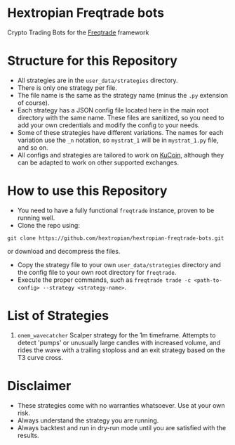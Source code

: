 # Hextropian Freqtrade bots
Crypto Trading Bots for the [Freqtrade](https://freqtrade.io) framework

# Structure for this Repository
* All strategies are in the `user_data/strategies` directory.
* There is only one strategy per file.
* The file name is the same as the strategy name (minus the `.py` extension of course).
* Each strategy has a JSON config file located here in the main root directory with the same name. These files are sanitized, so you need to add your own credentials and modify the config to your needs.
* Some of these strategies have different variations. The names for each variation use the `_n` notation, so `mystrat_1` will be in `mystrat_1.py` file, and so on.
* All configs and strategies are tailored to work on [KuCoin](https://www.kucoin.com/ucenter/signup?rcode=rBSTQD7), although they can be adapted to work on other supported exchanges.

# How to use this Repository
* You need to have a fully functional `freqtrade` instance, proven to be running well.
* Clone the repo using:

 ```git clone https://github.com/hextropian/hextropian-freqtrade-bots.git```

 or download and decompress the files.
 * Copy the strategy file to your own `user_data/strategies` directory and the config file to your own root directory for `freqtrade`.
* Execute the proper commands, such as `freqtrade trade -c <path-to-config> --strategy <strategy-name>`.

# List of Strategies
1. `onem_wavecatcher`
Scalper strategy for the 1m timeframe. Attempts to detect 'pumps' or unusually large candles with increased volume, and rides the wave with a trailing stoploss and an exit strategy based on the T3 curve cross.

# Disclaimer
* These strategies come with no warranties whatsoever. Use at your own risk.
* Always understand the strategy you are running.
* Always backtest and run in dry-run mode until you are satisfied with the results.